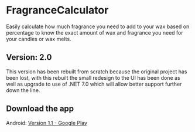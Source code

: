 # FragranceCalculator
Easily calculate how much fragrance you need to add to your wax based on percentage to know the exact amount of wax and fragrance you need for your candles or wax melts.

## Version: 2.0 
This version has been rebuilt from scratch because the original project has been lost, with this rebuilt the small redesign to the UI has been done as well as upgrade to use of .NET 7.0 which will allow better support further down the line.

## Download the app
Android: <a href="https://play.google.com/store/apps/details?id=com.mattkaydev.fragrancecalculator">Version 1.1 - Google Play</a>
